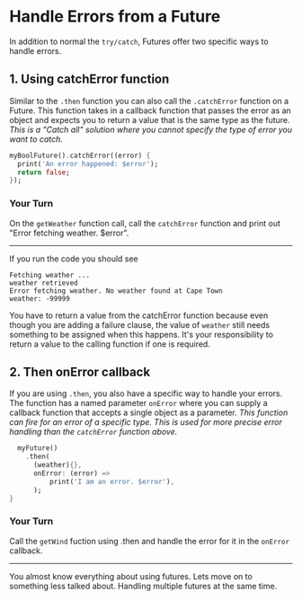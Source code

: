 # Handle Errors from a Future

In addition to normal the `try/catch`, Futures offer two specific ways to handle errors.

## 1. Using catchError function

Similar to the `.then` function you can also call the `.catchError` function on a Future. This function takes in a callback function that passes the error as an object and expects you to return a value that is the same type as the future. _This is a "Catch all" solution where you cannot specify the type of error you want to catch._

```dart
myBoolFuture().catchError((error) {
  print('An error happened: $error');
  return false;
});
```

### Your Turn

On the `getWeather` function call, call the `catchError` function and print out "Error fetching weather. $error".

---

If you run the code you should see

```
Fetching weather ...
weather retrieved
Error fetching weather. No weather found at Cape Town
weather: -99999
```

You have to return a value from the catchError function because even though you are adding a failure clause, the value of `weather` still needs something to be assigned when this happens. It's your responsibility to return a value to the calling function if one is required.

## 2. Then onError callback

<!-- Can you give an example of onError handling an error of a specific type? The code example below appears as though it handles all types of errors?-->
If you are using `.then`, you also have a specific way to handle your errors. The function has a named parameter `onError` where you can supply a callback function that accepts a single object as a parameter. _This function can fire for an error of a specific type. This is used for more precise error handling than the `catchError` function above._

```dart
  myFuture()
    .then(
      (weather){}, 
      onError: (error) => 
          print('I am an error. $error'),
      );
}
```

### Your Turn

Call the `getWind` fuction using .then and handle the error for it in the `onError` callback.

---

You almost know everything about using futures. Lets move on to something less talked about. Handling multiple futures at the same time.